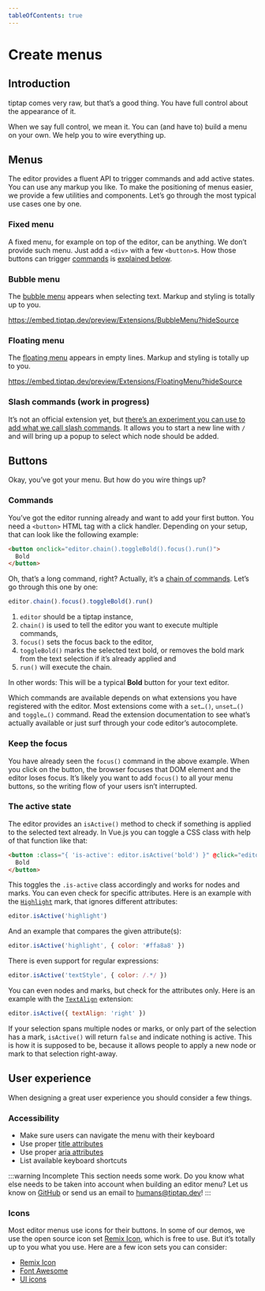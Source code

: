 ```yaml
---
tableOfContents: true
---
```


# Create menus

## Introduction
tiptap comes very raw, but that’s a good thing. You have full control about the appearance of it.

When we say full control, we mean it. You can (and have to) build a menu on your own. We help you to wire everything up.

## Menus
The editor provides a fluent API to trigger commands and add active states. You can use any markup you like. To make the positioning of menus easier, we provide a few utilities and components. Let’s go through the most typical use cases one by one.

### Fixed menu
A fixed menu, for example on top of the editor, can be anything. We don’t provide such menu. Just add a `<div>` with a few `<button>`s. How those buttons can trigger [commands](/api/commands) is [explained below](#actions).

### Bubble menu
The [bubble menu](/api/extensions/bubble-menu) appears when selecting text. Markup and styling is totally up to you.

https://embed.tiptap.dev/preview/Extensions/BubbleMenu?hideSource

### Floating menu
The [floating menu](/api/extensions/floating-menu) appears in empty lines. Markup and styling is totally up to you.

https://embed.tiptap.dev/preview/Extensions/FloatingMenu?hideSource

### Slash commands (work in progress)
It’s not an official extension yet, but [there’s an experiment you can use to add what we call slash commands](/experiments/commands). It allows you to start a new line with `/` and will bring up a popup to select which node should be added.

## Buttons
Okay, you’ve got your menu. But how do you wire things up?

### Commands
You’ve got the editor running already and want to add your first button. You need a `<button>` HTML tag with a click handler. Depending on your setup, that can look like the following example:

```html
<button onclick="editor.chain().toggleBold().focus().run()">
  Bold
</button>
```

Oh, that’s a long command, right? Actually, it’s a [chain of commands](/api/commands#chain-commands). Let’s go through this one by one:

```js
editor.chain().focus().toggleBold().run()
```

1. `editor` should be a tiptap instance,
2. `chain()` is used to tell the editor you want to execute multiple commands,
3. `focus()` sets the focus back to the editor,
4. `toggleBold()` marks the selected text bold, or removes the bold mark from the text selection if it’s already applied and
5. `run()` will execute the chain.

In other words: This will be a typical **Bold** button for your text editor.

Which commands are available depends on what extensions you have registered with the editor. Most extensions come with a `set…()`, `unset…()` and `toggle…()` command. Read the extension documentation to see what’s actually available or just surf through your code editor’s autocomplete.

### Keep the focus
You have already seen the `focus()` command in the above example. When you click on the button, the browser focuses that DOM element and the editor loses focus. It’s likely you want to add `focus()` to all your menu buttons, so the writing flow of your users isn’t interrupted.

### The active state
The editor provides an `isActive()` method to check if something is applied to the selected text already. In Vue.js you can toggle a CSS class with help of that function like that:

```html
<button :class="{ 'is-active': editor.isActive('bold') }" @click="editor.chain().toggleBold().focus().run()">
  Bold
</button>
```

This toggles the `.is-active` class accordingly and works for nodes and marks. You can even check for specific attributes. Here is an example with the [`Highlight`](/api/marks/highlight) mark, that ignores different attributes:

```js
editor.isActive('highlight')
```

And an example that compares the given attribute(s):

```js
editor.isActive('highlight', { color: '#ffa8a8' })
```

There is even support for regular expressions:

```js
editor.isActive('textStyle', { color: /.*/ })
```

You can even nodes and marks, but check for the attributes only. Here is an example with the [`TextAlign`](/api/extensions/text-align) extension:

```js
editor.isActive({ textAlign: 'right' })
```

If your selection spans multiple nodes or marks, or only part of the selection has a mark, `isActive()` will return `false` and indicate nothing is active. This is how it is supposed to be, because it allows people to apply a new node or mark to that selection right-away.

## User experience
When designing a great user experience you should consider a few things.

### Accessibility
* Make sure users can navigate the menu with their keyboard
* Use proper [title attributes](https://developer.mozilla.org/de/docs/Web/HTML/Global_attributes/title)
* Use proper [aria attributes](https://developer.mozilla.org/en-US/docs/Learn/Accessibility/WAI-ARIA_basics)
* List available keyboard shortcuts

:::warning Incomplete
This section needs some work. Do you know what else needs to be taken into account when building an editor menu? Let us know on [GitHub](https://github.com/ueberdosis/tiptap) or send us an email to [humans@tiptap.dev](mailto:humans@tiptap.dev)!
:::

### Icons
Most editor menus use icons for their buttons. In some of our demos, we use the open source icon set [Remix Icon](https://remixicon.com/), which is free to use. But it’s totally up to you what you use. Here are a few icon sets you can consider:

* [Remix Icon](https://remixicon.com/#editor)
* [Font Awesome](https://fontawesome.com/icons?c=editors)
* [UI icons](https://www.ibm.com/design/language/iconography/ui-icons/library/)
